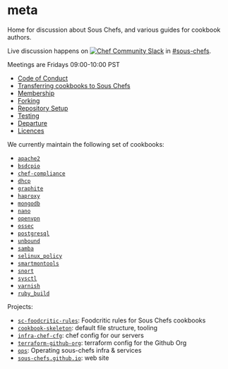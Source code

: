 # meta

Home for discussion about Sous Chefs, and various guides for cookbook authors.

Live discussion happens on [![Chef Community Slack](https://community-slack.chef.io/badge.svg)](https://community-slack.chef.io/) in [#sous-chefs](https://chefcommunity.slack.com/messages/sous-chefs/).

Meetings are Fridays 09:00-10:00 PST

- [Code of Conduct](code-of-conduct.md)
- [Transferring cookbooks to Sous Chefs](transfering-a-cookbook.md)
- [Membership](membership.md)
- [Forking](forking.md)
- [Repository Setup](repository-setup.md)
- [Testing](https://github.com/chef-cookbooks/community_cookbook_documentation/blob/master/TESTING.MD)
- [Departure](departure.md)
- [Licences](licenses.md)

We currently maintain the following set of cookbooks:

- [`apache2`](https://github.com/sous-chefs/apache2)
- [`bsdcpio`](https://github.com/sous-chefs/bsdcpio)
- [`chef-compliance`](https://github.com/sous-chefs/chef-compliance)
- [`dhcp`](https://github.com/sous-chefs/dhcp)
- [`graphite`](https://github.com/sous-chefs/graphite)
- [`haproxy`](https://github.com/sous-chefs/haproxy)
- [`mongodb`](https://github.com/sous-chefs/mongodb)
- [`nano`](https://github.com/sous-chefs/nano)
- [`openvpn`](https://github.com/sous-chefs/openvpn)
- [`ossec`](https://github.com/sous-chefs/ossec)
- [`postgresql`](https://github.com/sous-chefs/postgresql)
- [`unbound`](https://github.com/sous-chefs/unbound)
- [`samba`](https://github.com/sous-chefs/samba)
- [`selinux_policy`](https://github.com/sous-chefs/selinux_policy)
- [`smartmontools`](https://github.com/sous-chefs/smartmontools)
- [`snort`](https://github.com/sous-chefs/snort)
- [`sysctl`](https://github.com/sous-chefs/sysctl)
- [`varnish`](https://github.com/sous-chefs/varnish)
- [`ruby_build`](https://github.com/sous-chefs/ruby_build)

Projects:

- [`sc-foodcritic-rules`](https://github.com/sous-chefs/sc-foodcritic-rules): Foodcritic rules for Sous Chefs cookbooks
- [`cookbook-skeleton`](https://github.com/sous-chefs/cookbook-skeleton): default file structure, tooling
- [`infra-chef-cfg`](https://github.com/sous-chefs/infra-chef-cfg): chef config for our servers
- [`terraform-github-org`](https://github.com/sous-chefs/terraform-github-org): terraform config for the Github Org
- [`ops`](https://github.com/sous-chefs/ops): Operating sous-chefs infra & services
- [`sous-chefs.github.io`](https://github.com/sous-chefs/sous-chefs.github.io): web site
